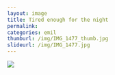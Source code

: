 ```yaml
---
layout: image
title: Tired enough for the night
permalink: 
categories: emil
thumburl: /img/IMG_1477_thumb.jpg
slideurl: /img/IMG_1477.jpg 
---
```

![](/img/IMG_1477.jpg)
